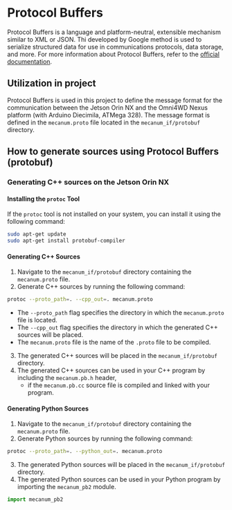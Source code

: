 # Protocol Buffers
Protocol Buffers is a language and platform-neutral, extensible mechanism similar to XML or JSON. Thi developed by Google method is used to serialize structured data for use in communications protocols, data storage, and more. For more information about Protocol Buffers, refer to the [official documentation](https://developers.google.com/protocol-buffers).

## Utilization in project
Protocol Buffers is used in this project to define the message format for the communication between the Jetson Orin NX and the Omni4WD Nexus platform (with Arduino Diecimila, ATMega 328). The message format is defined in the `mecanum.proto` file located in the `mecanum_if/protobuf` directory.

## How to generate sources using Protocol Buffers (protobuf)

### Generating C++ sources on the Jetson Orin NX

#### Installing the `protoc` Tool
If the `protoc` tool is not installed on your system, you can install it using the following command:
```bash
sudo apt-get update
sudo apt-get install protobuf-compiler
```

#### Generating C++ Sources
1. Navigate to the `mecanum_if/protobuf` directory containing the `mecanum.proto` file.
2. Generate C++ sources by running the following command:
```bash
protoc --proto_path=. --cpp_out=. mecanum.proto
```
- The `--proto_path` flag specifies the directory in which the `mecanum.proto` file is located.
- The `--cpp_out` flag specifies the directory in which the generated C++ sources will be placed.
- The `mecanum.proto` file is the name of the `.proto` file to be compiled.
3. The generated C++ sources will be placed in the `mecanum_if/protobuf` directory.
4. The generated C++ sources can be used in your C++ program by including the `mecanum.pb.h` header,
    - if the `mecanum.pb.cc` source file is compiled and linked with your program.

#### Generating Python Sources
1. Navigate to the `mecanum_if/protobuf` directory containing the `mecanum.proto` file.
2. Generate Python sources by running the following command:
```bash
protoc --proto_path=. --python_out=. mecanum.proto
```
3. The generated Python sources will be placed in the `mecanum_if/protobuf` directory.
4. The generated Python sources can be used in your Python program by importing the `mecanum_pb2` module.
```python
import mecanum_pb2
```
